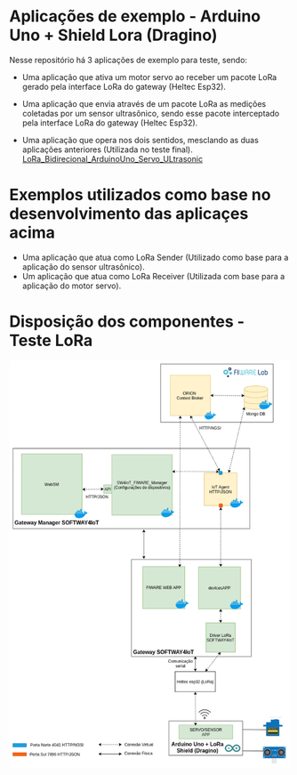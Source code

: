 # Aplicações de exemplo - Arduino Uno + Shield Lora (Dragino) 
Nesse repositório há 3 aplicações de exemplo para teste, sendo:
 * Uma aplicação que ativa um motor servo ao receber um pacote LoRa gerado pela interface LoRa do gateway (Heltec Esp32).
    
 * Uma aplicação que envia através de um pacote LoRa as medições coletadas por um sensor ultrasônico, sendo esse pacote interceptado pela interface LoRa do gateway (Heltec Esp32). 
 
 * Uma aplicação que opera nos dois sentidos, mesclando as duas aplicações anteriores (Utilizada no teste final).
 [LoRa_Bidirecional_ArduinoUno_Servo_ULtrasonic](https://github.com/LABORA-INF-UFG/SOFTWAY4IoT-F3-Docs/tree/master/FIWARE/ThingsApps_LoRa/LoRa_Bidirecional_ArduinoUno_Servo_ULtrasonic.ino)
# Exemplos utilizados como base no desenvolvimento das aplicaçes acima 
 * Uma aplicação que atua como LoRa Sender (Utilizado como base para a aplicação do sensor ultrasônico).
 * Um aplicação que atua como LoRa Receiver (Utilizada com base para a aplicação do motor servo).

# Disposição dos componentes - Teste LoRa
<p align="center">
  <img src="../Images/Disposição_dos_Componentes-LoRa.png">
</p>

